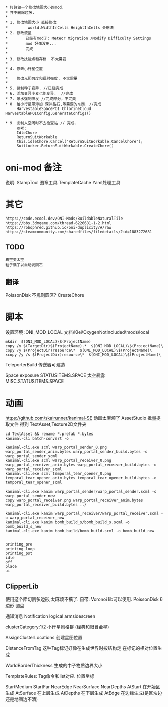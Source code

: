 	* 打算做一个修改地图大小的mod.
	* 并不删除垃圾.
	* 
	* 1. 修改地图大小 直接修改
	*         world.WidthInCells HeightInCells 会崩溃
	* 2. 修改流星 
	*        已经有mod了: Meteor Migration /Modify Difficulty Settings
	*        mod 好像没用...
	*		 完成
	*       
	* 3. 修改技能点和存档  不太需要
	*   
	* 4. 修改小行星位置  
	* 
	*    修改光照强度和辐射强度. 不太需要
	*
	* 5. 强制种子变异. //已经完成 
	* 6. 添加变异小麦也能变异.  //完成
	* 7. 泉水强制喷发 //完成部分，不完美
	* 8  给小行星带添加 深渊晶石,等需要的东西. //完成
	     HarvestableSpacePOI_ChlorineCloud  	 HarvestablePOIConfig.GenerateConfigs()
		 
	* 9  复制人空闲时不去检查站 // 完成.
	     参考:
		 IdleChore
		 ReturnSuitWorkable
		 this.idleChore.Cancel("ReturnSuitWorkable.CancelChore");
		 SuitLocker.ReturnSuitWorkable.CreateChore()


# oni-mod 备注
说明:
	StampTool 图章工具
	TemplateCache  Yaml处理工具

# 其它

	https://code.ecool.dev/ONI-Mods/BuildableNaturalTile
	https://bbs.3dmgame.com/thread-6226681-1-2.html
	https://robophred.github.io/oni-duplicity/#/raw
	https://steamcommunity.com/sharedfiles/filedetails/?id=1883272681

## TODO
	真空变太空
	粒子满了以自动发陨石

## 翻译
PoissonDisk 不规则圆区?
	CreateChore

# 脚本

设置环境 :ONI_MOD_LOCAL   文档\Klei\OxygenNotIncluded\mods\local
```
mkdir  $(ONI_MOD_LOCAL)\$(ProjectName)
copy /y $(TargetDir)$(ProjectName).*  $(ONI_MOD_LOCAL)\$(ProjectName)\
copy /y $(ProjectDir)resource\*  $(ONI_MOD_LOCAL)\$(ProjectName)\
xcopy /y /s $(ProjectDir)resource\*  $(ONI_MOD_LOCAL)\$(ProjectName)\
```
TeleporterBuild 传送器可建造


Space exposure  STATUSITEMS.SPACE  太空暴露  MISC.STATUSITEMS.SPACE

# 动画
https://github.com/skairunner/kanimal-SE
	动画太麻烦了
	AssetStudio 批量提取文件
	得到 TextAsset,Texture2D文件夹
```
cd TextAsset && rename *.prefab *.bytes 
kanimal-cli batch-convert -o .
 
kanimal-cli.exe scml warp_portal_sender_0.png warp_portal_sender_anim.bytes warp_portal_sender_build.bytes -o warp_portal_sender_scml
kanimal-cli.exe scml warp_portal_receiver_0.png warp_portal_receiver_anim.bytes warp_portal_receiver_build.bytes -o warp_portal_receiver_scml
kanimal-cli.exe scml temporal_tear_opener_0.png temporal_tear_opener_anim.bytes temporal_tear_opener_build.bytes -o temporal_tear_opener_scml

kanimal-cli.exe kanim warp_portal_sender/warp_portal_sender.scml -o warp_portal_sender_new
copy warp_portal_receiver.png warp_portal_receiver_anim.bytes warp_portal_receiver_build.bytes ../

kanimal-cli.exe kanim warp_portal_receiver/warp_portal_receiver.scml -o warp_portal_receiver_new
kanimal-cli.exe kanim bomb_build_s/bomb_build_s.scml -o bomb_build_s_new
kanimal-cli.exe kanim bomb_build/bomb_build.scml -o bomb_build_new


```
	printing_pre
	printing_loop
	printing_pst
	idle
	off
	place
	ui

## ClipperLib 
使用这个库切割多边形,太麻烦不搞了.
自带: Voronoi lib可以使用.
PoissonDisk  6边形 圆盘

通知消息
Notification
logical armsidescreen

 
 
clusterCategory:1/2 小行星风格群 (经典和眼冒金星)
 
 AssignClusterLocations 创建星图位置

 DistanceFromTag 这种Tag标记好像在生成世界时按结构走 在标记的相对位置生成

 WorldBorderThickness 生成的中子物质边界大小

 TemplateRules: Tag命令和list对应. 
 位置坐标

 StartMedium
 StartFar
 NearEdge
 NearSurface
 NearDepths 
 AtStart   在开始区生成
 AtSurface 在上层生成
 AtDepths  在下层生成
 AtEdge   在边缘生成(是区块边还是地图边不清)
 
